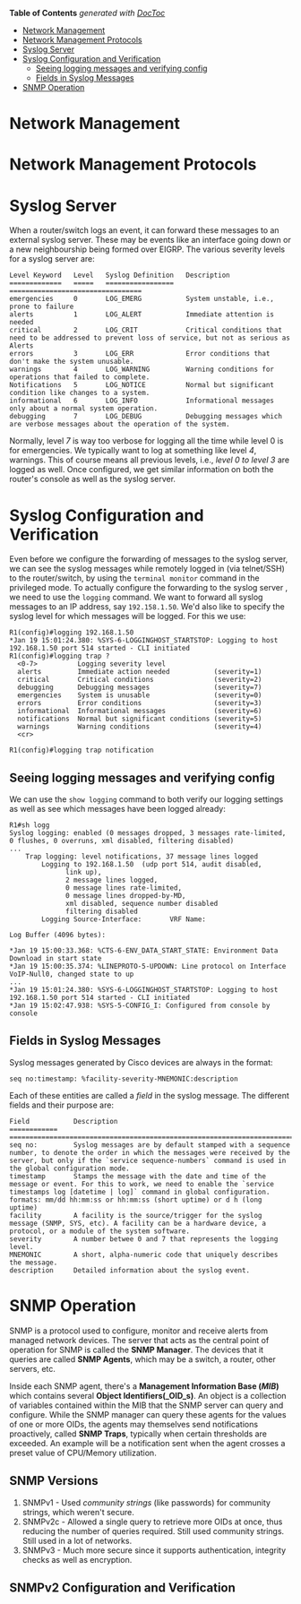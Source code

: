 <!-- START doctoc generated TOC please keep comment here to allow auto update -->
<!-- DON'T EDIT THIS SECTION, INSTEAD RE-RUN doctoc TO UPDATE -->
**Table of Contents**  *generated with [DocToc](https://github.com/thlorenz/doctoc)*

- [Network Management](#network-management)
- [Network Management Protocols](#network-management-protocols)
- [Syslog Server](#syslog-server)
- [Syslog Configuration and Verification](#syslog-configuration-and-verification)
  - [Seeing logging messages and verifying config](#seeing-logging-messages-and-verifying-config)
  - [Fields in Syslog Messages](#fields-in-syslog-messages)
- [SNMP Operation](#snmp-operation)

<!-- END doctoc generated TOC please keep comment here to allow auto update -->

# Network Management
# Network Management Protocols
# Syslog Server
When a router/switch logs an event, it can forward these messages to an external syslog server. These may be events like an interface going down or a new neighbourship being formed over EIGRP. The various severity levels for a syslog server are:
```
Level Keyword   Level   Syslog Definition   Description                                 
=============   =====   =================   =================================           
emergencies     0       LOG_EMERG           System unstable, i.e., prone to failure     
alerts          1       LOG_ALERT           Immediate attention is needed
critical        2       LOG_CRIT            Critical conditions that need to be addressed to prevent loss of service, but not as serious as Alerts
errors          3       LOG_ERR             Error conditions that don't make the system unusable.                    
warnings        4       LOG_WARNING         Warning conditions for operations that failed to complete.                 
Notifications   5       LOG_NOTICE          Normal but significant condition like changes to a system.   
informational   6       LOG_INFO            Informational messages only about a normal system operation.        
debugging       7       LOG_DEBUG           Debugging messages which are verbose messages about the operation of the system.                  
```

Normally, level _7_ is way too verbose for logging all the time while level 0 is for emergencies. We typically want to log at something like level _4_, warnings. This of course means all previous levels, i.e., _level 0 to level 3_ are logged as well. Once configured, we get similar information on both the router's console as well as the syslog server.

# Syslog Configuration and Verification
Even before we configure the forwarding of messages to the syslog server, we can see the syslog messages while remotely logged in (via telnet/SSH) to the router/switch, by using the `terminal monitor` command in the privileged mode. To actually configure the forwarding to the syslog server , we need to use the `logging` command. We want to forward all syslog messages to an IP address, say `192.158.1.50`. We'd also like to specify the syslog level for which messages will be logged. For this we use:
```
R1(config)#logging 192.168.1.50
*Jan 19 15:01:24.380: %SYS-6-LOGGINGHOST_STARTSTOP: Logging to host 192.168.1.50 port 514 started - CLI initiated
R1(config)#logging trap ?
  <0-7>          Logging severity level
  alerts         Immediate action needed           (severity=1)
  critical       Critical conditions               (severity=2)
  debugging      Debugging messages                (severity=7)
  emergencies    System is unusable                (severity=0)
  errors         Error conditions                  (severity=3)
  informational  Informational messages            (severity=6)
  notifications  Normal but significant conditions (severity=5)
  warnings       Warning conditions                (severity=4)
  <cr>

R1(config)#logging trap notification
```

## Seeing logging messages and verifying config
We can use the `show logging` command to both verify our logging settings as well as see which messages have been logged already:
```
R1#sh logg
Syslog logging: enabled (0 messages dropped, 3 messages rate-limited, 0 flushes, 0 overruns, xml disabled, filtering disabled)
...
    Trap logging: level notifications, 37 message lines logged
        Logging to 192.168.1.50  (udp port 514, audit disabled,
              link up),
              2 message lines logged,
              0 message lines rate-limited,
              0 message lines dropped-by-MD,
              xml disabled, sequence number disabled
              filtering disabled
        Logging Source-Interface:       VRF Name:

Log Buffer (4096 bytes):

*Jan 19 15:00:33.368: %CTS-6-ENV_DATA_START_STATE: Environment Data Download in start state
*Jan 19 15:00:35.374: %LINEPROTO-5-UPDOWN: Line protocol on Interface VoIP-Null0, changed state to up
...
*Jan 19 15:01:24.380: %SYS-6-LOGGINGHOST_STARTSTOP: Logging to host 192.168.1.50 port 514 started - CLI initiated
*Jan 19 15:02:47.938: %SYS-5-CONFIG_I: Configured from console by console
```

## Fields in Syslog Messages
Syslog messages generated by Cisco devices are always in the format:
```
seq no:timestamp: %facility-severity-MNEMONIC:description
```

Each of these entities are called a _field_ in the syslog message. The different fields and their purpose are:
```
Field           Description
============    =============================================================================================================
seq no:         Syslog messages are by default stamped with a sequence number, to denote the order in which the messages were received by the server, but only if the `service sequence-numbers` command is used in the global configuration mode.
timestamp       Stamps the message with the date and time of the message or event. For this to work, we need to enable the `service timestamps log [datetime | log]` command in global configuration. formats: mm/dd hh:mm:ss or hh:mm:ss (short uptime) or d h (long uptime)
facility        A facility is the source/trigger for the syslog message (SNMP, SYS, etc). A facility can be a hardware device, a protocol, or a module of the system software.
severity        A number betwee 0 and 7 that represents the logging level.
MNEMONIC        A short, alpha-numeric code that uniquely describes the message.
description     Detailed information about the syslog event.
```

# SNMP Operation
SNMP is a protocol used to configure, monitor and receive alerts from managed network devices. The server that acts as the central point of operation for SNMP is called the **SNMP Manager**. The devices that it queries are called **SNMP Agents**, which may be a switch, a router, other servers, etc.

Inside each SNMP agent, there's a **Management Information Base (_MIB_)** which contains several **Object Identifiers(_OID_s)**. An object is a collection of variables contained within the MIB that the SNMP server can query and configure. While the SNMP manager can query these agents for the values of one or more OIDs, the agents may themselves send notifications proactively, called **SNMP Traps**, typically when certain thresholds are exceeded. An example will be a notification sent when the agent crosses a preset value of CPU/Memory utilization.

## SNMP Versions
1. SNMPv1 - Used *community strings* (like passwords) for community strings, which weren't secure.
2. SNMPv2c - Allowed a single query to retrieve more OIDs at once, thus reducing the number of queries required. Still used community strings. Still used in a lot of networks.
3. SNMPv3 - Much more secure since it supports authentication, integrity checks as well as encryption.

## SNMPv2 Configuration and Verification
